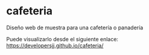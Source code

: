 # cafeteria
Diseño web de muestra para una cafetería o panadería

Puede visualizarlo desde el siguiente enlace: 
<a>https://developersjj.github.io/cafeteria/<a/>
